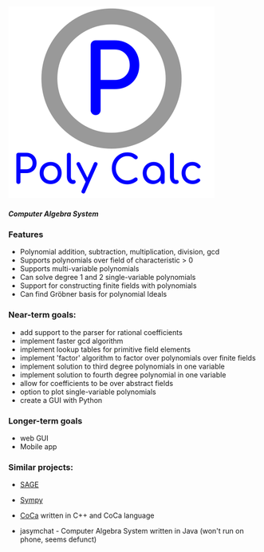 <img src = "https://github.com/mike006322/PolynomialCalculator/blob/master/PolyCalc%20Logo.svg" height = 50%>

##### Computer Algebra System

### Features

- Polynomial addition, subtraction, multiplication, division, gcd
- Supports polynomials over field of characteristic > 0
- Supports multi-variable polynomials
- Can solve degree 1 and 2 single-variable polynomials
- Support for constructing finite fields with polynomials
- Can find Gröbner basis for polynomial Ideals

### Near-term goals:
- add support to the parser for rational coefficients
- implement faster gcd algorithm
- implement lookup tables for primitive field elements
- implement 'factor' algorithm to factor over polynomials over finite fields
- implement solution to third degree polynomials in one variable
- implement solution to fourth degree polynomial in one variable
- allow for coefficients to be over abstract fields
- option to plot single-variable polynomials
- create a GUI with Python

### Longer-term goals
- web GUI
- Mobile app

### Similar projects:
- [SAGE](http://doc.sagemath.org/)

- [Sympy](https://github.com/sympy/sympy)


- [CoCa](http://cocoa.dima.unige.it/) written in C++ and CoCa language

- jasymchat - Computer Algebra System written in Java (won't run on phone, seems defunct)
